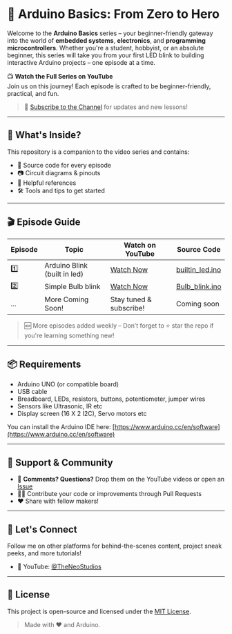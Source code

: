 # 🔌 Arduino Basics: From Zero to Hero

Welcome to the **Arduino Basics** series – your beginner-friendly gateway into the world of **embedded systems**, **electronics**, and **programming microcontrollers**. Whether you're a student, hobbyist, or an absolute beginner, this series will take you from your first LED blink to building interactive Arduino projects – one episode at a time.

📺 **Watch the Full Series on YouTube**  
Join us on this journey! Each episode is crafted to be beginner-friendly, practical, and fun.  
> 🔗 [Subscribe to the Channel](https://youtube.com/@theneostudios) for updates and new lessons!

---

## 🚀 What's Inside?

This repository is a companion to the video series and contains:
- 🧠 Source code for every episode
- 📷 Circuit diagrams & pinouts
- 📎 Helpful references
- 🛠️ Tools and tips to get started

---

## 🎬 Episode Guide

| Episode | Topic                        | Watch on YouTube                          | Source Code |
|---------|-----------------------------|-------------------------------------------|-------------|
| 1️⃣      | Arduino Blink (built in led)  | [Watch Now](https://youtu.be/hVzRmsy6lyU)  | [builtin_led.ino](https://github.com/neosandeep24/ArduinoExperiments/tree/main/Arduino%20Basics/Episode01_Arduino_testing) |
| 2️⃣      | Simple Bulb blink  | [Watch Now]()  | [Bulb_blink.ino](https://github.com/neosandeep24/ArduinoExperiments/blob/main/Arduino%20Basics/Episode02_BULB/Episode02_BULB.ino) |
| ...     | More Coming Soon!            | Stay tuned & subscribe!                  | Coming soon |

> 🆕 More episodes added weekly – Don’t forget to ⭐ star the repo if you're learning something new!

---

## 📦 Requirements

- Arduino UNO (or compatible board)
- USB cable
- Breadboard, LEDs, resistors, buttons, potentiometer, jumper wires
- Sensors like Ultrasonic, IR etc
- Display screen (16 X 2 I2C), Servo motors etc

You can install the Arduino IDE here: [https://www.arduino.cc/en/software](https://www.arduino.cc/en/software)

---

## 🌟 Support & Community

- 💬 **Comments? Questions?** Drop them on the YouTube videos or open an [Issue](https://github.com/neosandeep24/arduino-basics/issues)
- 🧑‍💻 Contribute your code or improvements through Pull Requests
- ❤️ Share with fellow makers!

---

## 📣 Let's Connect

Follow me on other platforms for behind-the-scenes content, project sneak peeks, and more tutorials!

- 🎥 YouTube: [@TheNeoStudios](https://youtube.com/@theneostudios)

---

## 📖 License

This project is open-source and licensed under the [MIT License](LICENSE).

> Made with ❤️ and Arduino.
